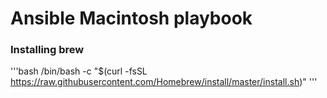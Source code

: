 # Ansible Macintosh playbook

### Installing brew
'''bash
/bin/bash -c "$(curl -fsSL https://raw.githubusercontent.com/Homebrew/install/master/install.sh)"
'''